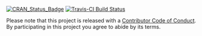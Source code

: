 
<!-- README.md is generated from README.Rmd. Please edit that file -->
[![CRAN\_Status\_Badge](http://www.r-pkg.org/badges/version/d3r)](https://cran.r-project.org/package=d3r) [![Travis-CI Build Status](https://travis-ci.org/NA/NA.svg?branch=master)](https://travis-ci.org/NA/NA)

Please note that this project is released with a [Contributor Code of Conduct](CONDUCT.md). By participating in this project you agree to abide by its terms.
